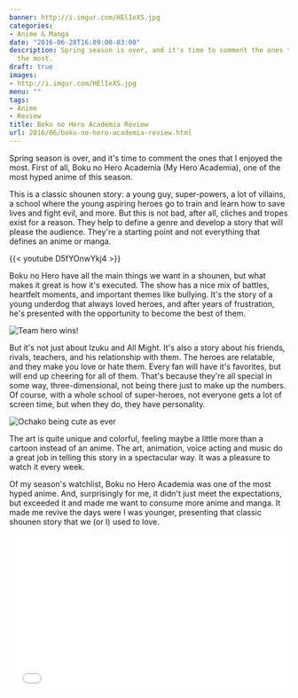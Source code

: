 ```yaml
---
banner: http://i.imgur.com/HElIeXS.jpg
categories:
- Anime & Manga
date: "2016-06-28T16:09:00-03:00"
description: Spring season is over, and it's time to comment the ones that I enjoyed
  the most.
draft: true
images:
- http://i.imgur.com/HElIeXS.jpg
menu: ""
tags:
- Anime
- Review
title: Boku no Hero Academia Review
url: 2016/06/boku-no-hero-academia-review.html
---
```


Spring season is over, and it's time to comment the ones that I enjoyed the most. First of all, 
Boku no Hero Academia (My Hero Academia), one of the most hyped anime of this season.

This is a classic shounen story: a young guy, super-powers, a lot of villains, a school where the young aspiring 
heroes go to train and learn how to save lives and fight evil, and more. But this is not bad, after all, cliches and 
tropes exist for a reason. They help to define a genre and develop a story that will please the audience. 
They're a starting point and not everything that defines an anime or manga.

<!--more-->

{{< youtube D5fYOnwYkj4 >}}

Boku no Hero have all the main things we want in a shounen, but what makes it great is how it's executed. 
The show has a nice mix of battles, heartfelt moments, and important themes like bullying. It's the story of a 
young underdog that always loved heroes, and after years of frustration, 
he's presented with the opportunity to become the best of them.

![Team hero wins!](http://i.imgur.com/FQOtR3t.jpg)

But it's not just about Izuku and All Might. It's also a story about his friends, rivals, teachers, 
and his relationship with them. The heroes are relatable, and they make you love or hate them. 
Every fan will have it's favorites, but will end up cheering for all of them. 
That's because they're all special in some way, three-dimensional, not being there just to make up the numbers. 
Of course, with a whole school of super-heroes, not everyone gets a lot of screen time, but when they do, 
they have personality.

<img src="http://i.imgur.com/TLPzFQX.gif" alt="Ochako being cute as ever" class="img-medium">

The art is quite unique and colorful, feeling maybe a little more than a cartoon instead of an anime. 
The art, animation, voice acting and music do a great job in telling this story in a spectacular way. 
It was a pleasure to watch it every week.

Of my season's watchlist, Boku no Hero Academia was one of the most hyped anime. And, surprisingly for me, 
it didn't just meet the expectations, but exceeded it and made me want to consume more anime and manga. 
It made me revive the days were I was younger, presenting that classic shounen story that we (or I) used to love.

<div>
<div style="height: 0px; padding-bottom: 56.2493%; position: relative; width: 100%;">
<iframe allowfullscreen="" frameborder="0" src="//coub.com/embed/cq1bz?autoplay=false&amp;maxheight=360&amp;maxwidth=640&amp;muted=true" style="height: 100%; position: absolute; width: 100%;"></iframe></div>
</div>
